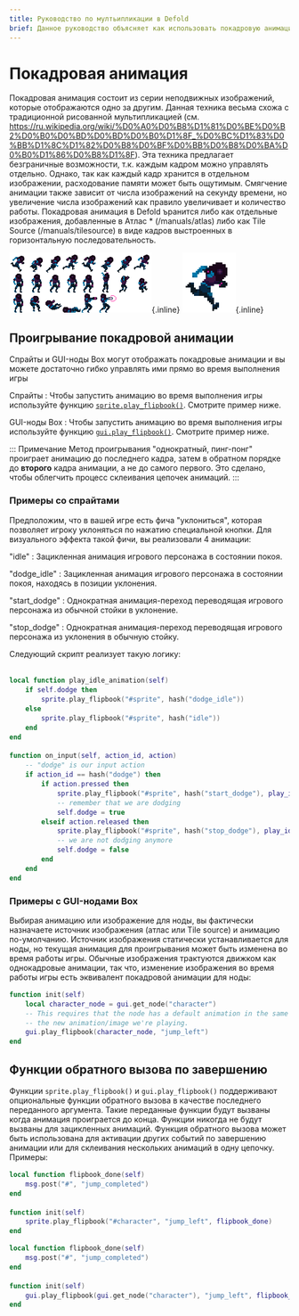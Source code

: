 ```yaml
---
title: Руководство по мултьипликации в Defold
brief: Данное руководство объясняет как использовать покадровую анимацию в Defold
---
```


# Покадровая анимация

Покадровая анимация состоит из серии неподвижных изображений, которые отображаются одно за другим. Данная техника весьма схожа с традиционной рисованной мультипликацией (см. https://ru.wikipedia.org/wiki/%D0%A0%D0%B8%D1%81%D0%BE%D0%B2%D0%B0%D0%BD%D0%BD%D0%B0%D1%8F_%D0%BC%D1%83%D0%BB%D1%8C%D1%82%D0%B8%D0%BF%D0%BB%D0%B8%D0%BA%D0%B0%D1%86%D0%B8%D1%8F). Эта техника предлагает безграничные возможности, т.к. каждым кадром можно управлять отдельно. Однако, так как каждый кадр хранится в отдельном изображении, расходование памяти может быть ощутимым. Смягчение анимации также зависит от числа изображений на секунду времени, но увеличение числа изображений как правило увеличивает и количество работы. Покадровая анимация в Defold ъранится либо как отдельные изображения, добавленные в Атлас * (/manuals/atlas) либо как Tile Source (/manuals/tilesource) в виде кадров выстроенных в горизонтальную последовательность.

  ![Animation sheet](images/animation/animsheet.png){.inline}
  ![Run loop](images/animation/runloop.gif){.inline}

## Проигрывание покадровой анимации

Спрайты и GUI-ноды Box могут отображать покадровые анимации и вы можете достаточно гибко управлять ими прямо во время выполнения игры

Спрайты
: Чтобы запустить анимацию во время выполнения игры используйте функцию [`sprite.play_flipbook()`](/ref/sprite/?q=play_flipbook#sprite.play_flipbook:url-id-[complete_function]-[play_properties]). Смотрите пример ниже.

GUI-ноды Box
: Чтобы запустить анимацию во время выполнения игры используйте функцию [`gui.play_flipbook()`](/ref/gui/?q=play_flipbook#gui.play_flipbook:node-animation-[complete_function]-[play_properties]). Смотрите пример ниже.

::: Примечание
Метод проигрывания "однократный, пинг-понг" проиграет анимацию до последнего кадра, затем в обратном порядке до **второго** кадра анимации, а не до самого первого. Это сделано, чтобы облегчить процесс склеивания цепочек анимаций.
:::

### Примеры со спрайтами

Предположим, что в вашей игре есть фича "уклониться", которая позволяет игроку уклоняться по нажатию специальной кнопки. Для визуального эффекта такой фичи, вы реализовали 4 анимации:

"idle"
: Зацикленная анимация игрового персонажа в состоянии покоя.

"dodge_idle"
: Зацикленная анимация игрового персонажа в состоянии покоя, находясь в позиции уклонения.

"start_dodge"
: Однократная анимация-переход переводящая игрового персонажа из обычной стойки в уклонение.

"stop_dodge"
: Однократная анимация-переход переводящая игрового персонажа из уклонения в обычную стойку.

Следующий скрипт реализует такую логику:

```lua

local function play_idle_animation(self)
    if self.dodge then
        sprite.play_flipbook("#sprite", hash("dodge_idle"))
    else
        sprite.play_flipbook("#sprite", hash("idle"))
    end
end

function on_input(self, action_id, action)
    -- "dodge" is our input action
    if action_id == hash("dodge") then
        if action.pressed then
            sprite.play_flipbook("#sprite", hash("start_dodge"), play_idle_animation)
            -- remember that we are dodging
            self.dodge = true
        elseif action.released then
            sprite.play_flipbook("#sprite", hash("stop_dodge"), play_idle_animation)
            -- we are not dodging anymore
            self.dodge = false
        end
    end
end
```

### Примеры с GUI-нодами Box

Выбирая анимацию или изображение для ноды, вы фактически назначаете источник изображения (атлас или Tile source) и анимацию по-умолчанию. Источник изображения статически устанавливается для ноды, но текущая анимация для проигрывания может быть изменена во время работы игры. Обычные изображения трактуются движком как однокадровые анимации, так что, изменение изображения во время работы игры есть эквивалент покадровой анимации для ноды:

```lua
function init(self)
    local character_node = gui.get_node("character")
    -- This requires that the node has a default animation in the same atlas or tile source as
    -- the new animation/image we're playing.
    gui.play_flipbook(character_node, "jump_left")
end
```


## Функции обратного вызова по завершению

Функции `sprite.play_flipbook()` и `gui.play_flipbook()` поддерживают опциональные функции обратного вызова в качестве последнего переданного аргумента. Такие переданные функции будут вызваны когда анимация проиграется до конца. Функции никогда не будут вызваны для зацикленных анимаций. Функция обратного вызова может быть использована для активации других событий по завершению анимации или для склеивания нескольких анимаций в одну цепочку. Примеры:

```lua
local function flipbook_done(self)
    msg.post("#", "jump_completed")
end

function init(self)
    sprite.play_flipbook("#character", "jump_left", flipbook_done)
end
```

```lua
local function flipbook_done(self)
    msg.post("#", "jump_completed")
end

function init(self)
    gui.play_flipbook(gui.get_node("character"), "jump_left", flipbook_done)
end
```
